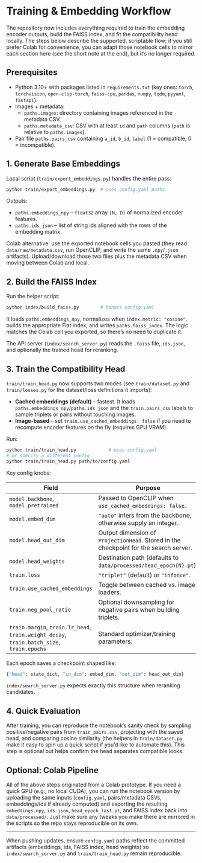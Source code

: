 # Training & Embedding Workflow

The repository now includes everything required to train the embedding encoder outputs, build the FAISS index, and fit the compatibility head locally. The steps below describe the supported, scriptable flow; if you still prefer Colab for convenience, you can adapt those notebook cells to mirror each section here (see the short note at the end), but it’s no longer required.

## Prerequisites

- Python 3.10+ with packages listed in `requirements.txt` (key ones: `torch`, `torchvision`, `open-clip-torch`, `faiss-cpu`, `pandas`, `numpy`, `tqdm`, `pyyaml`, `fastapi`).
- Images + metadata:
  - `paths.images`: directory containing images referenced in the metadata CSV.
  - `paths.metadata_csv`: CSV with at least `id` and `path` columns (`path` is relative to `paths.images`).
- Pair file `paths.pairs_csv` containing `a_id`, `b_id`, `label` (1 = compatible, 0 = incompatible).

## 1. Generate Base Embeddings

Local script (`train/export_embeddings.py`) handles the entire pass:

```bash
python train/export_embeddings.py  # uses config.yaml paths
```

Outputs:

- `paths.embeddings_npy` – `float32` array `[N, D]` of normalized encoder features.
- `paths.ids_json` – list of string ids aligned with the rows of the embedding matrix.

Colab alternative: use the exported notebook cells you pasted (they read `data/raw/metadata.csv`, run OpenCLIP, and write the same `.npy`/`.json` artifacts). Upload/download those two files plus the metadata CSV when moving between Colab and local.

## 2. Build the FAISS Index

Run the helper script:

```bash
python index/build_faiss.py        # honors config.yaml
```

It loads `paths.embeddings_npy`, normalizes when `index.metric: "cosine"`, builds the appropriate Flat index, and writes `paths.faiss_index`. The logic matches the Colab cell you exported, so there’s no need to duplicate it.

The API server (`index/search_server.py`) reads the `.faiss` file, `ids.json`, and optionally the trained head for reranking.

## 3. Train the Compatibility Head

`train/train_head.py` now supports two modes (see `train/dataset.py` and `train/losses.py` for the dataset/loss definitions it imports):

- **Cached embeddings (default)** – fastest. It loads `paths.embeddings_npy`/`paths.ids_json` and the `train.pairs_csv` labels to sample triplets or pairs without touching images.
- **Image-based** – set `train.use_cached_embeddings: false` if you need to recompute encoder features on the fly (requires GPU VRAM).

Run:

```bash
python train/train_head.py            # uses config.yaml
# or specify a different config
python train/train_head.py path/to/config.yaml
```

Key config knobs:

| Field | Purpose |
| --- | --- |
| `model.backbone`, `model.pretrained` | Passed to OpenCLIP when `use_cached_embeddings: false`. |
| `model.embed_dim` | `"auto"` infers from the backbone; otherwise supply an integer. |
| `model.head_out_dim` | Output dimension of `ProjectionHead`. Stored in the checkpoint for the search server. |
| `model.head_weights` | Destination path (defaults to `data/processed/head_epoch{N}.pt`). |
| `train.loss` | `"triplet"` (default) or `"infonce"`. |
| `train.use_cached_embeddings` | Toggle between cached vs. image loaders. |
| `train.neg_pool_ratio` | Optional downsampling for negative pairs when building triplets. |
| `train.margin`, `train.lr_head`, `train.weight_decay`, `train.batch_size`, `train.epochs` | Standard optimizer/training parameters. |

Each epoch saves a checkpoint shaped like:

```python
{"head": state_dict, "in_dim": embed_dim, "out_dim": head_out_dim}
```

`index/search_server.py` expects exactly this structure when reranking candidates.

## 4. Quick Evaluation

After training, you can reproduce the notebook’s sanity check by sampling positive/negative pairs from `train_pairs.csv`, projecting with the saved head, and comparing cosine similarity (the helpers in `train/dataset.py` make it easy to spin up a quick script if you’d like to automate this). This step is optional but helps confirm the head separates compatible looks.

## Optional: Colab Pipeline

All of the above steps originated from a Colab prototype. If you need a quick GPU (e.g., no local CUDA), you can run the notebook version by uploading the same inputs (`config.yaml`, pairs/metadata CSVs, embeddings/ids if already computed) and exporting the resulting `embeddings.npy`, `ids.json`, `head_epoch_last.pt`, and FAISS index back into `data/processed/`. Just make sure any tweaks you make there are mirrored in the scripts so the repo stays reproducible on its own.

---

When pushing updates, ensure `config.yaml` paths reflect the committed artifacts (embeddings, ids, FAISS index, head weights) so `index/search_server.py` and `train/train_head.py` remain reproducible.

